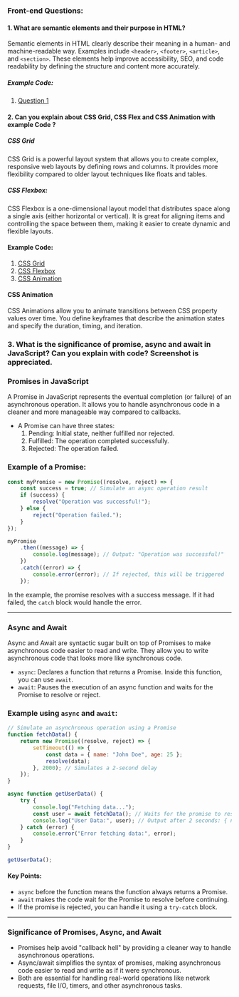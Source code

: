 ### Front-end Questions:

#### 1. What are semantic elements and their purpose in HTML?

Semantic elements in HTML clearly describe their meaning in a human- and machine-readable way. Examples include `<header>`, `<footer>`, `<article>`, and `<section>`. These elements help improve accessibility, SEO, and code readability by defining the structure and content more accurately.

##### Example Code:
1. [Question 1](Front-end-questions/1.html)


#### 2. Can you explain about CSS Grid, CSS Flex and CSS Animation with example Code ?

##### CSS Grid

CSS Grid is a powerful layout system that allows you to create complex, responsive web layouts by defining rows and columns. It provides more flexibility compared to older layout techniques like floats and tables.

##### CSS Flexbox: 

CSS Flexbox is a one-dimensional layout model that distributes space along a single axis (either horizontal or vertical). It is great for aligning items and controlling the space between them, making it easier to create dynamic and flexible layouts.

#### Example Code: 

1. [CSS Grid](Front-end-question/Grid.html)
2. [CSS Flexbox](Front-end-question/Flexbox.html)
2. [CSS Animation](Front-end-question/Animation.html)



#### CSS Animation

CSS Animations allow you to animate transitions between CSS property values over time. You define keyframes that describe the animation states and specify the duration, timing, and iteration.



### 3. What is the significance of promise, async and await in JavaScript? Can you explain with code? Screenshot is appreciated.

### Promises in JavaScript
A Promise in JavaScript represents the eventual completion (or failure) of an asynchronous operation. It allows you to handle asynchronous code in a cleaner and more manageable way compared to callbacks.

- A Promise can have three states:
  1. Pending: Initial state, neither fulfilled nor rejected.
  2. Fulfilled: The operation completed successfully.
  3. Rejected: The operation failed.

### Example of a Promise:

```javascript
const myPromise = new Promise((resolve, reject) => {
    const success = true; // Simulate an async operation result
    if (success) {
        resolve("Operation was successful!");
    } else {
        reject("Operation failed.");
    }
});

myPromise
    .then((message) => {
        console.log(message); // Output: "Operation was successful!"
    })
    .catch((error) => {
        console.error(error); // If rejected, this will be triggered
    });
```

In the example, the promise resolves with a success message. If it had failed, the `catch` block would handle the error.

---

### Async and Await
Async and Await are syntactic sugar built on top of Promises to make asynchronous code easier to read and write. They allow you to write asynchronous code that looks more like synchronous code.

- `async`: Declares a function that returns a Promise. Inside this function, you can use `await`.
- `await`: Pauses the execution of an async function and waits for the Promise to resolve or reject.

### Example using `async` and `await`:

```javascript
// Simulate an asynchronous operation using a Promise
function fetchData() {
    return new Promise((resolve, reject) => {
        setTimeout(() => {
            const data = { name: "John Doe", age: 25 };
            resolve(data);
        }, 2000); // Simulates a 2-second delay
    });
}

async function getUserData() {
    try {
        console.log("Fetching data...");
        const user = await fetchData(); // Waits for the promise to resolve
        console.log("User Data:", user); // Output after 2 seconds: { name: "John Doe", age: 25 }
    } catch (error) {
        console.error("Error fetching data:", error);
    }
}

getUserData();
```

#### Key Points:
- `async` before the function means the function always returns a Promise.
- `await` makes the code wait for the Promise to resolve before continuing.
- If the promise is rejected, you can handle it using a `try-catch` block.

---

### Significance of Promises, Async, and Await
- Promises help avoid "callback hell" by providing a cleaner way to handle asynchronous operations.
- Async/await simplifies the syntax of promises, making asynchronous code easier to read and write as if it were synchronous.
- Both are essential for handling real-world operations like network requests, file I/O, timers, and other asynchronous tasks.